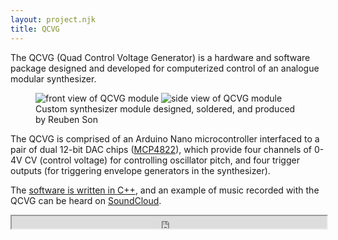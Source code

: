 ```yaml
---
layout: project.njk
title: QCVG
---
```

The QCVG (Quad Control Voltage Generator) is a hardware and software package designed and developed for computerized control of an analogue modular synthesizer.

<figure class="figure-medium">
  <img src="https://s3.amazonaws.com/privatechronology/assets/QCVG_1.jpg" alt="front view of QCVG module" class="flex-half">
  <img src="https://s3.amazonaws.com/privatechronology/assets/QCVG_2.jpg" alt="side view of QCVG module" class="flex-half">
  <figcaption>Custom synthesizer module designed, soldered, and produced by Reuben Son</figcaption>
</figure>

The QCVG is comprised of an Arduino Nano microcontroller interfaced to a pair of dual 12-bit DAC chips ([MCP4822](https://www.digikey.com/en/products/base-product/microchip-technology/150/MCP4822/37769)), which provide four channels of 0-4V CV (control voltage) for controlling oscillator pitch, and four trigger outputs (for triggering envelope generators in the synthesizer).
              
The [software is written in C++](https://github.com/reubenson/qcvg), and an example of music recorded with the QCVG can be heard on [SoundCloud](https://soundcloud.com/reubenson/qcvg-demo-sketch).

<div class="soundcloud-embed">
  <iframe src="https://w.soundcloud.com/player/?url=https%3A//api.soundcloud.com/tracks/209084436&color=666666&show_artwork=false&auto_play=false&hide_related=false&visual=false&show_user=false&show_reposts=false" scrolling="auto" width="100%" height="20px">
  </iframe>
</div>